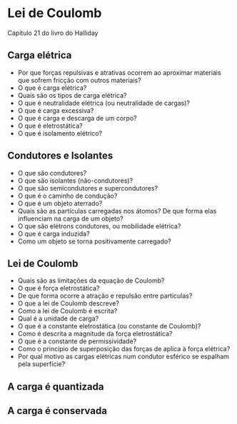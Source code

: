 # Lei de Coulomb

Capítulo 21 do livro do Halliday

## Carga elétrica

- Por que forças repulsivas e atrativas ocorrem ao aproximar materiais que sofrem fricção com outros materiais?
- O que é carga elétrica?
- Quais são os tipos de carga elétrica?
- O que é neutralidade elétrica (ou neutralidade de cargas)?
- O que é carga excessiva?
- O que é carga e descarga de um corpo?
- O que é eletrostática?
- O que é isolamento elétrico?

## Condutores e Isolantes

- O que são condutores?
- O que são isolantes (não-condutores)?
- O que são semicondutores e supercondutores?
- O que é o caminho de condução?
- O que é um objeto aterrado?
- Quais são as partículas carregadas nos átomos? De que forma elas influenciam na carga de um objeto?
- O que são elétrons condutores, ou mobilidade elétrica?
- O que é carga induzida?
- Como um objeto se torna positivamente carregado?

## Lei de Coulomb

- Quais são as limitações da equação de Coulomb?
- O que é força eletrostática?
- De que forma ocorre a atração e repulsão entre partículas?
- O que a lei de Coulomb descreve?
- Como a lei de Coulomb é escrita?
- Qual é a unidade de carga?
- O que é a constante eletrostática (ou constante de Coulomb)?
- Como é descrita a magnitude da força eletrostática?
- O que é a constante de permissividade?
- Como o princípio de superposição das forças de aplica à força elétrica?
- Por qual motivo as cargas elétricas num condutor esférico se espalham pela superfície?

## A carga é quantizada



## A carga é conservada
